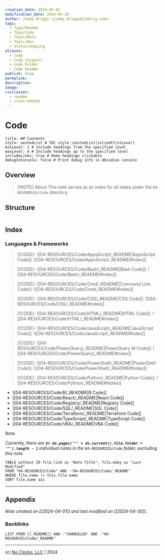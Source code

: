 ```yaml
---
creation_date: 2024-04-01
modification_date: 2024-04-30
author: Jimmy Briggs <jimmy.briggs@jimbrig.com>
tags:
  - Type/Readme
  - Type/Code
  - Topic/Meta
  - Topic/Dev
  - Status/Ongoing
aliases:
  - Code
  - Code Snippets
  - Code Folder
  - Code Readme
publish: true
permalink:
description:
image:
cssclasses:
  - readme
  - clean-embeds
---
```



# Code

```table-of-contents
title: ## Contents 
style: nestedList # TOC style (nestedList|inlineFirstLevel)
minLevel: 1 # Include headings from the specified level
maxLevel: 4 # Include headings up to the specified level
includeLinks: true # Make headings clickable
debugInConsole: false # Print debug info in Obsidian console
```

## Overview

> [!NOTE] About
> This note serves as an index for all notes under the `04-RESOURCES/Code` directory.

## Structure

```plaintext

```

## Index

### Languages & Frameworks

> [!CODE]- [[04-RESOURCES/Code/AppsScript/_README|AppsScript Code]]:
> ![[04-RESOURCES/Code/AppsScript/_README#Index]]

> [!CODE]- [[04-RESOURCES/Code/Bash/_README|Bash Code]]:
> ![[04-RESOURCES/Code/Bash/_README#Index]]

> [!CODE]- [[04-RESOURCES/Code/Cmd/_README|Command Line Code]]:
> ![[04-RESOURCES/Code/Cmd/_README#Index]]

> [!CODE]- [[04-RESOURCES/Code/CSS/_README|CSS Code]]:
> ![[04-RESOURCES/Code/CSS/_README#Index]]

> [!CODE]- [[04-RESOURCES/Code/HTML/_README|HTML Code]]:
> ![[04-RESOURCES/Code/HTML/_README#Index]]

> [!CODE]- [[04-RESOURCES/Code/JavaScript/_README|JavaScript Code]]:
> ![[04-RESOURCES/Code/JavaScript/_README#Index]]


> [!CODE]- [[04-RESOURCES/Code/PowerQuery/_README|PowerQuery M Code]]:
> ![[04-RESOURCES/Code/PowerQuery/_README#Index]]

> [!CODE]- [[04-RESOURCES/Code/PowerShell/_README|PowerShell Code]]:
> ![[04-RESOURCES/Code/PowerShell/_README#Index]]

> [!CODE]- [[04-RESOURCES/Code/Python/_README|Python Code]]:
> ![[04-RESOURCES/Code/Python/_README#Notes]]




- [[04-RESOURCES/Code/R/_README|R Code]]
- [[04-RESOURCES/Code/React/_README|React Code]]
- [[04-RESOURCES/Code/Registry/_README|Registry Code]]
- [[04-RESOURCES/Code/SQL/_README|SQL Code]]
- [[04-RESOURCES/Code/Terraform/_README|Terraform Code]]
- [[04-RESOURCES/Code/TypeScript/_README|TypeScript Code]]
- [[04-RESOURCES/Code/VBA/_README|VBA Code]]



> [!NOTE]
> *Currently, there are **`$= dv.pages('"' + dv.current().file.folder + '"').length - 1`**  individual notes in the `04-RESOURCES/Code` folder, excluding this note.*

```dataview
TABLE without ID file.link as "Note Title", file.mday as "Last Modified"
FROM "04-RESOURCES/Code" AND -"04-RESOURCES/Code/_README"
WHERE file.name != this.file.name
SORT file.name asc
```

***

## Appendix

*Note created on [[2024-04-01]] and last modified on [[2024-04-30]].*

### Backlinks

```dataview
LIST FROM [[_README]] AND -"CHANGELOG" AND -"04-RESOURCES/Code/_README"
```

***

(c) [No Clocks, LLC](https://github.com/noclocks) | 2024
